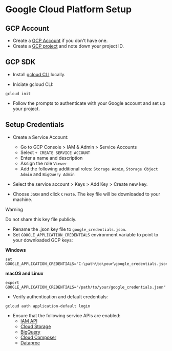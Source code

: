 # Google Cloud Platform Setup

## GCP Account

- Create a [GCP Account](https://console.cloud.google.com/freetrial/) if you don't have one.
- Create a [GCP project](https://console.cloud.google.com/projectcreate?inv=1&invt=Ab0mdg) and note down your project ID.

## GCP SDK

- Install [gcloud CLI](https://cloud.google.com/sdk/docs/install) locally.

- Iniciate gcloud CLI:

```
gcloud init
```

- Follow the prompts to authenticate with your Google account and set up your project.

## Setup Credentials

- Create a Service Account:
  - Go to GCP Console > IAM & Admin > Service Accounts
  - Select `+ CREATE SERVICE ACCOUNT`
  - Enter a name and description
  - Assign the role `Viewer`
  - Add the following additional roles: `Storage Admin`, `Storage Object Admin` and `BigQuery Admin`

- Select the service account > Keys > Add Key > Create new key.
- Choose `JSON` and click `Create`. The key file will be downloaded to your machine.

> [!WARNING]
> Do not share this key file publicly.

- Rename the .json key file to `google_credentials.json`.
- Set `GOOGLE_APPLICATION_CREDENTIALS` environment variable to point to your downloaded GCP keys:

**Windows**

```
set GOOGLE_APPLICATION_CREDENTIALS="C:\path\to\your\google_credentials.json"
```

**macOS and Linux**

```
export GOOGLE_APPLICATION_CREDENTIALS="/path/to/your/google_credentials.json"
```

- Verify authentication and default credentials:

```
gcloud auth application-default login
```

- Ensure that the following service APIs are enabled:
  - [IAM API](https://console.cloud.google.com/apis/library/iam.googleapis.com?inv=1&invt=Ab0m7A)
  - [Cloud Storage](https://console.cloud.google.com/apis/api/storage-component.googleapis.com/credentials?inv=1&invt=Ab0yZw)
  - [BigQuery](https://console.cloud.google.com/apis/api/bigquery.googleapis.com/metrics?hl=en&inv=1&invt=Ab0ybw)
  - [Cloud Composer](https://console.cloud.google.com/apis/library/composer.googleapis.com?hl=en&inv=1&invt=Ab09MQ)
  - [Dataproc](https://console.cloud.google.com/dataproc/overview?referrer=search&hl=en&inv=1&invt=Ab1kmA)

